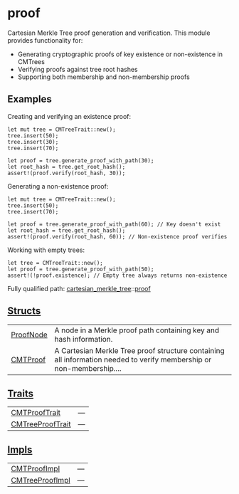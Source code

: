 # proof

Cartesian Merkle Tree proof generation and verification.
This module provides functionality for:
- Generating cryptographic proofs of key existence or non-existence in CMTrees
- Verifying proofs against tree root hashes
- Supporting both membership and non-membership proofs
## Examples

Creating and verifying an existence proof:
```cairo
let mut tree = CMTreeTrait::new();
tree.insert(50);
tree.insert(30);
tree.insert(70);

let proof = tree.generate_proof_with_path(30);
let root_hash = tree.get_root_hash();
assert!(proof.verify(root_hash, 30));
```

Generating a non-existence proof:
```cairo
let mut tree = CMTreeTrait::new();
tree.insert(50);
tree.insert(70);

let proof = tree.generate_proof_with_path(60); // Key doesn't exist
let root_hash = tree.get_root_hash();
assert!(proof.verify(root_hash, 60)); // Non-existence proof verifies
```

Working with empty trees:
```cairo
let tree = CMTreeTrait::new();
let proof = tree.generate_proof_with_path(50);
assert!(!proof.existence); // Empty tree always returns non-existence
```

Fully qualified path: [cartesian_merkle_tree](./cartesian_merkle_tree.md)::[proof](./cartesian_merkle_tree-proof.md)


## [Structs](./cartesian_merkle_tree-proof-structs.md)

| | |
|:---|:---|
| [ProofNode](./cartesian_merkle_tree-proof-ProofNode.md) | A node in a Merkle proof path containing key and hash information. |
| [CMTProof](./cartesian_merkle_tree-proof-CMTProof.md) | A Cartesian Merkle Tree proof structure containing all information needed to verify membership or non-membership.... |

## [Traits](./cartesian_merkle_tree-proof-traits.md)

| | |
|:---|:---|
| [CMTProofTrait](./cartesian_merkle_tree-proof-CMTProofTrait.md) | — |
| [CMTreeProofTrait](./cartesian_merkle_tree-proof-CMTreeProofTrait.md) | — |

## [Impls](./cartesian_merkle_tree-proof-impls.md)

| | |
|:---|:---|
| [CMTProofImpl](./cartesian_merkle_tree-proof-CMTProofImpl.md) | — |
| [CMTreeProofImpl](./cartesian_merkle_tree-proof-CMTreeProofImpl.md) | — |
